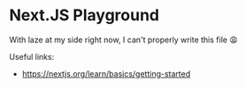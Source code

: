 # Next.JS Playground

With laze at my side right now, I can't properly write this file 😩

Useful links:

- https://nextjs.org/learn/basics/getting-started
